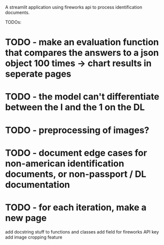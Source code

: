 A streamlit application using fireworks api to process identification documents.

TODOs:
# TODO - make an evaluation function that compares the answers to a json object 100 times -> chart results in seperate pages
# TODO - the model can't differentiate between the I and the 1 on the DL
# TODO - preprocessing of images?
# TODO - document edge cases for non-american identification documents, or non-passport / DL documentation
# TODO - for each iteration, make a new page

add docstring stuff to functions and classes
add field for fireworks API key
add image cropping feature 
